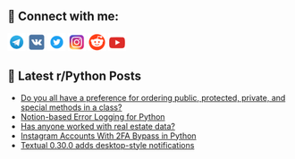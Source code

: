 ## 🔎 Connect with me:
[<img src="https://github.com/bullbesh/bullbesh/blob/main/images/Telegram.png" width="32" height="32" />](https://t.me/bullbesh)
[<img src="https://github.com/bullbesh/bullbesh/blob/main/images/VK.png" width="32" height="32" />](https://vk.com/bullbesh)
[<img src="https://github.com/bullbesh/bullbesh/blob/main/images/Twitter.png" width="32" height="32" />](https://twitter.com/bullbesh1)
[<img src="https://github.com/bullbesh/bullbesh/blob/main/images/Instagram.png" width="32" height="32" />](https://www.instagram.com/bullbesh)
[<img src="https://github.com/bullbesh/bullbesh/blob/main/images/Reddit.png" width="32" height="32" />](https://www.reddit.com/user/bullbesh)
[<img src="https://github.com/bullbesh/bullbesh/blob/main/images/YouTube.png" width="32" height="32" />](https://www.youtube.com/channel/UCtfjRs6uzgq5mfm8S06WTcg)

## 📕 Latest r/Python Posts
<!-- BLOG-POST-LIST:START -->
- [Do you all have a preference for ordering public, protected, private, and special methods in a class?](https://www.reddit.com/r/Python/comments/1542dlm/do_you_all_have_a_preference_for_ordering_public/)
- [Notion-based Error Logging for Python](https://www.reddit.com/r/Python/comments/1542cuv/notionbased_error_logging_for_python/)
- [Has anyone worked with real estate data?](https://www.reddit.com/r/Python/comments/1541qgt/has_anyone_worked_with_real_estate_data/)
- [Instagram Accounts With 2FA Bypass in Python](https://www.reddit.com/r/Python/comments/1540hfw/instagram_accounts_with_2fa_bypass_in_python/)
- [Textual 0.30.0 adds desktop-style notifications](https://www.reddit.com/r/Python/comments/15403ep/textual_0300_adds_desktopstyle_notifications/)
<!-- BLOG-POST-LIST:END -->
